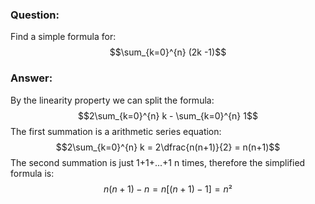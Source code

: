 ### Question:
Find a simple formula for:
$$\sum_{k=0}^{n} (2k -1)$$

### Answer:
By the linearity property we can split the formula:
$$2\sum_{k=0}^{n} k - \sum_{k=0}^{n} 1$$
The first summation is a arithmetic series equation:
$$2\sum_{k=0}^{n} k = 2\dfrac{n(n+1)}{2} = n(n+1)$$
The second summation is just 1+1+...+1 n times, therefore the simplified formula is:
$$n(n+1) - n = n[(n+1) - 1] = n²$$
